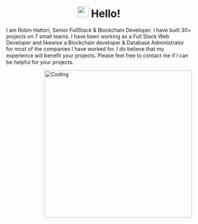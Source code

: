 <h1 align="center"><img src="https://raw.githubusercontent.com/MartinHeinz/MartinHeinz/master/wave.gif" width="30px"> Hello!</h1>
<div>
  <p align="left">I am Robin Hattori, Senior FullStack & Blockchain Developer. I have built 30+ projects on 7 small teams. I have been working as a Full Stack Web Developer and likewise a Blockchain developer & Database Administrator for most of the companies I have worked for. 
  I do believe that my experience will beneﬁt your projects. Please feel free to contact me if I can be helpful for your projects.
  </p>
  <img align="right" alt="Coding" width="400" src="https://res.cloudinary.com/practicaldev/image/fetch/s--sNXjzc6P--/c_limit%2Cf_auto%2Cfl_progressive%2Cq_66%2Cw_880/https://media1.tenor.com/images/0c34272909ee2a4db5606a014082312b/tenor.gif%3Fitemid%3D15828752">
</div>

